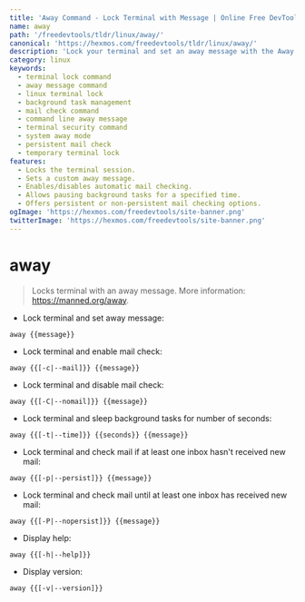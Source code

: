 ```yaml
---
title: 'Away Command - Lock Terminal with Message | Online Free DevTools by Hexmos'
name: away
path: '/freedevtools/tldr/linux/away/'
canonical: 'https://hexmos.com/freedevtools/tldr/linux/away/'
description: 'Lock your terminal and set an away message with the Away command.  Customize mail checking and background task sleeping options. Free online tool, no registration required.'
category: linux
keywords:
  - terminal lock command
  - away message command
  - linux terminal lock
  - background task management
  - mail check command
  - command line away message
  - terminal security command
  - system away mode
  - persistent mail check
  - temporary terminal lock
features:
  - Locks the terminal session.
  - Sets a custom away message.
  - Enables/disables automatic mail checking.
  - Allows pausing background tasks for a specified time.
  - Offers persistent or non-persistent mail checking options.
ogImage: 'https://hexmos.com/freedevtools/site-banner.png'
twitterImage: 'https://hexmos.com/freedevtools/site-banner.png'
---
```


# away

> Locks terminal with an away message.
> More information: <https://manned.org/away>.

- Lock terminal and set away message:

`away {{message}}`

- Lock terminal and enable mail check:

`away {{[-c|--mail]}} {{message}}`

- Lock terminal and disable mail check:

`away {{[-C|--nomail]}} {{message}}`

- Lock terminal and sleep background tasks for number of seconds:

`away {{[-t|--time]}} {{seconds}} {{message}}`

- Lock terminal and check mail if at least one inbox hasn't received new mail:

`away {{[-p|--persist]}} {{message}}`

- Lock terminal and check mail until at least one inbox has received new mail:

`away {{[-P|--nopersist]}} {{message}}`

- Display help:

`away {{[-h|--help]}}`

- Display version:

`away {{[-v|--version]}}`
